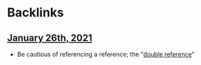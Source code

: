 
# Backlinks
## [January 26th, 2021](<January 26th, 2021.md>)
- Be cautious of referencing a reference; the "[double reference](<double reference.md>)"

